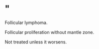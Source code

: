 # "

Follicular lymphoma.

Follicular proliferation without mantle zone.

Not treated unless it worsens.
